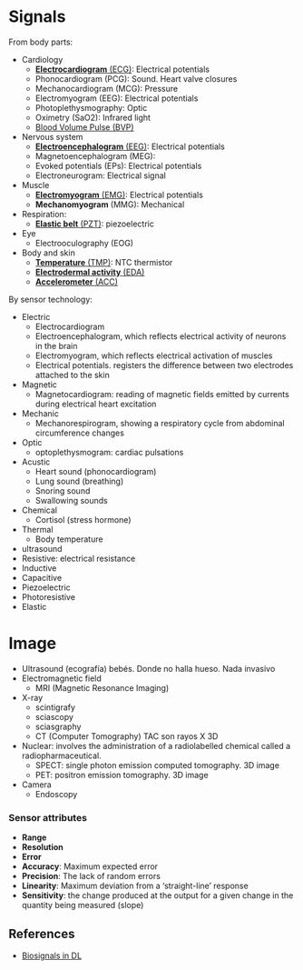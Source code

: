 # Signals

From body parts:

- Cardiology
  - [**Electrocardiogram** (ECG)](http://biosignalsplux.com/en/ecg-electrocardiogram): Electrical potentials
  - Phonocardiogram (PCG): Sound. Heart valve closures
  - Mechanocardiogram (MCG): Pressure
  - Electromyogram (EEG): Electrical potentials
  - Photoplethysmography: Optic
  - Oximetry (SaO2): Infrared light
  - [Blood Volume Pulse (BVP)](http://biosignalsplux.com/en/bvp-blood-volume-pulse)
- Nervous system
  - [**Electroencephalogram** (EEG)](http://biosignalsplux.com/en/eeg-electroencephalography): Electrical potentials
  - Magnetoencephalogram (MEG):
  - Evoked potentials (EPs): Electrical potentials
  - Electroneurogram: Electrical signal
- Muscle
  - [**Electromyogram** (EMG)](http://biosignalsplux.com/en/emg-electromyography): Electrical potentials
  - **Mechanomyogram** (MMG): Mechanical
- Respiration:
  - [**Elastic belt** (PZT)](http://biosignalsplux.com/en/pzt-respiration): piezoelectric 
- Eye
  - Electrooculography (EOG)
- Body and skin
  - [**Temperature** (TMP)](http://biosignalsplux.com/en/tmp-temperature): NTC thermistor
  - [**Electrodermal activity** (EDA)](http://biosignalsplux.com/en/eda-electrodermal-activity)
  - [**Accelerometer** (ACC)](http://biosignalsplux.com/en/acc-accelerometer)

By sensor technology:

- Electric
  - Electrocardiogram
  - Electroencephalogram, which reflects electrical activity of neurons in the brain
  - Electromyogram, which reflects electrical activation of muscles
  - Electrical potentials. registers the difference between two electrodes attached to the skin
- Magnetic
  - Magnetocardiogram: reading of magnetic fields emitted by currents during electrical heart excitation
- Mechanic
  - Mechanorespirogram, showing a respiratory cycle from abdominal circumference changes
- Optic
  - optoplethysmogram: cardiac pulsations
- Acustic
    - Heart sound (phonocardiogram)
    - Lung sound (breathing)
    - Snoring sound
    - Swallowing sounds
- Chemical
  - Cortisol (stress hormone)
- Thermal
  - Body temperature
- ultrasound
- Resistive: electrical resistance
- Inductive
- Capacitive
- Piezoelectric
- Photoresistive
- Elastic

# Image

- Ultrasound (ecografía) bebés. Donde no halla hueso. Nada invasivo
- Electromagnetic field
  - MRI (Magnetic Resonance Imaging)
- X-ray
  - scintigrafy
  - sciascopy
  - sciasgraphy
  - CT (Computer Tomography) TAC son rayos X 3D
- Nuclear: involves the administration of a radiolabelled chemical called a radiopharmaceutical.
  - SPECT: single photon emission computed tomography. 3D image
  - PET: positron emission tomography. 3D image
- Camera
  - Endoscopy


### Sensor attributes

- **Range**
- **Resolution**
- **Error**
- **Accuracy**: Maximum expected error
- **Precision**: The lack of random errors
- **Linearity**: Maximum deviation from a ‘straight-line’ response
- **Sensitivity**: the change produced at the output for a given change
in the quantity being measured (slope)


## References
- [Biosignals in DL](https://biomedical-engineering-online.biomedcentral.com/track/pdf/10.1186/s12938-017-0405-0)



